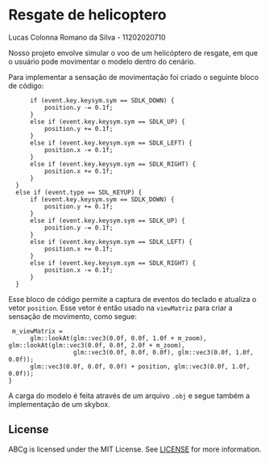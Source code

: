 # Resgate de helicoptero
Lucas Colonna Romano da Silva - 11202020710


Nosso projeto envolve simular o voo de um helicóptero de resgate, em que o usuário pode movimentar o modelo dentro do cenário. 

Para implementar a sensação de movimentação foi criado o seguinte bloco de código: 

```if (event.type == SDL_KEYDOWN) {
      if (event.key.keysym.sym == SDLK_DOWN) {
          position.y -= 0.1f;
      }
      else if (event.key.keysym.sym == SDLK_UP) {
          position.y += 0.1f;
      }
      else if (event.key.keysym.sym == SDLK_LEFT) {
          position.x -= 0.1f;
      }
      else if (event.key.keysym.sym == SDLK_RIGHT) {
          position.x += 0.1f;
      }
  }
  else if (event.type == SDL_KEYUP) {
      if (event.key.keysym.sym == SDLK_DOWN) {
          position.y += 0.1f;
      }
      else if (event.key.keysym.sym == SDLK_UP) {
          position.y -= 0.1f;
      }
      else if (event.key.keysym.sym == SDLK_LEFT) {
          position.x += 0.1f;
      }
      else if (event.key.keysym.sym == SDLK_RIGHT) {
          position.x -= 0.1f;
      }
  }
```

Esse bloco de código permite a captura de eventos do teclado e atualiza o vetor `position`. Esse vetor é então usado na `viewMatriz` para criar a sensação de movimento, como segue: 
```
 m_viewMatrix =
      glm::lookAt(glm::vec3(0.0f, 0.0f, 1.0f + m_zoom),	glm::lookAt(glm::vec3(0.0f, 0.0f, 2.0f + m_zoom),
                  glm::vec3(0.0f, 0.0f, 0.0f), glm::vec3(0.0f, 1.0f, 0.0f));
      glm::vec3(0.0f, 0.0f, 0.0f) + position, glm::vec3(0.0f, 1.0f, 0.0f));
}
```

A carga do modelo é feita através de um arquivo `.obj` e segue também a implementação de um skybox. 

## License

ABCg is licensed under the MIT License. See [LICENSE](https://github.com/hbatagelo/abcg/blob/main/LICENSE) for more information.
